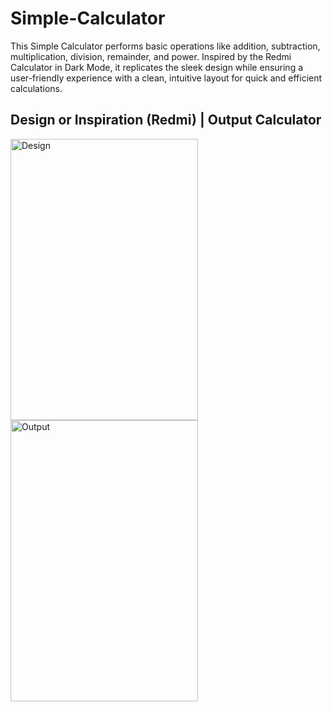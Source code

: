 # Simple-Calculator
This Simple Calculator performs basic operations like addition, subtraction, multiplication, division, remainder, and power. Inspired by the Redmi Calculator in Dark Mode, it replicates the sleek design while ensuring a user-friendly experience with a clean, intuitive layout for quick and efficient calculations.



## Design or Inspiration (Redmi)            |            Output Calculator

<img src="https://i.ibb.co/JmDmx37/d6aa9304-9c0b-49e9-b532-73456188a39e.jpg" alt="Design" width="300px" height="450px" margin="10px" />                    <img src="https://i.ibb.co/ZmFhV72/Screenshot-2024-08-23-144301-removebg-preview.png" alt="Output" width="300px" height="450px" margin="10px" />
